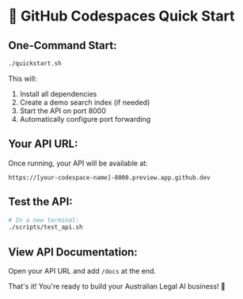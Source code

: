 # 🚀 GitHub Codespaces Quick Start

## One-Command Start:
```bash
./quickstart.sh
```

This will:
1. Install all dependencies
2. Create a demo search index (if needed)
3. Start the API on port 8000
4. Automatically configure port forwarding

## Your API URL:
Once running, your API will be available at:
```
https://[your-codespace-name]-8000.preview.app.github.dev
```

## Test the API:
```bash
# In a new terminal:
./scripts/test_api.sh
```

## View API Documentation:
Open your API URL and add `/docs` at the end.

That's it! You're ready to build your Australian Legal AI business! 🎉
